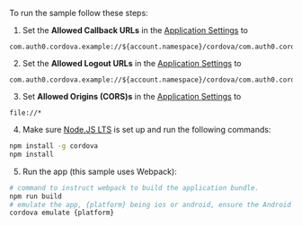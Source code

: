 To run the sample follow these steps:

1) Set the **Allowed Callback URLs** in the [Application Settings](${manage_url}/#/applications/${account.clientId}/settings) to

```text
com.auth0.cordova.example://${account.namespace}/cordova/com.auth0.cordova.example/callback
```
2) Set the **Allowed Logout URLs** in the [Application Settings](${manage_url}/#/applications/${account.clientId}/settings) to

```text
com.auth0.cordova.example://${account.namespace}/cordova/com.auth0.cordova.example/callback
```
3) Set **Allowed Origins (CORS)s** in the [Application Settings](${manage_url}/#/applications/${account.clientId}/settings) to

```text
file://*
```
4) Make sure [Node.JS LTS](https://nodejs.org/en/download/) is set up and run the following commands:

```bash
npm install -g cordova
npm install
```
5) Run the app (this sample uses Webpack):

```bash
# command to instruct webpack to build the application bundle.
npm run build
# emulate the app, {platform} being ios or android, ensure the Android Emulator is already started
cordova emulate {platform}
```